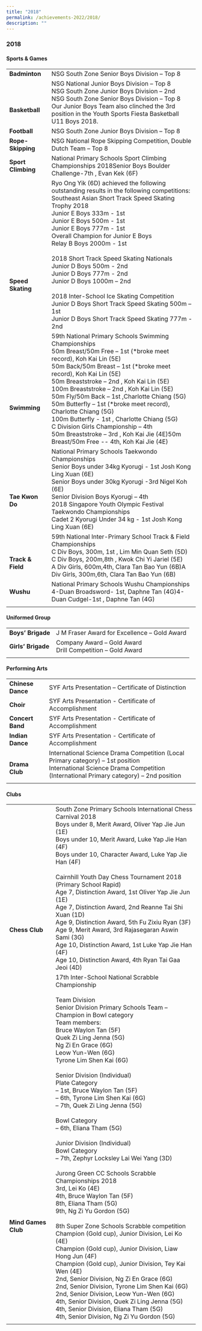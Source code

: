 ```yaml
---
title: "2018"
permalink: /achievements-2022/2018/
description: ""
---
```

### **2018**

#### **Sports & Games**

|  |  |
|---|---|
| **Badminton** | NSG South Zone Senior Boys Division – Top 8 |
|<br><br> **Basketball** | NSG National Junior Boys Division – Top 8<br>NSG South Zone Junior Boys Division – 2nd<br>NSG South Zone Senior Boys Division – Top 8<br>Our Junior Boys Team also clinched the 3rd position in the Youth Sports Fiesta Basketball U11 Boys 2018. |
| **Football** | NSG South Zone Junior Boys Division – Top 8 |
| **Rope-Skipping** | NSG National Rope Skipping Competition, Double Dutch Team – Top 8 |
|  **Sport Climbing** | National Primary Schools Sport Climbing Championships 2018Senior Boys Boulder Challenge-7th , Evan Kek (6F)  |
| <br><br><br><br><br><br><br><br>**Speed Skating**  | Ryo Ong Yik (6D) achieved the following outstanding results in the following competitions:<br>Southeast Asian Short Track Speed Skating Trophy 2018<br>Junior E Boys 333m - 1st <br>Junior E Boys 500m - 1st <br>Junior E Boys 777m - 1st <br>Overall Champion for Junior E Boys <br>Relay B Boys 2000m - 1st <br><br>2018 Short Track Speed Skating Nationals <br>Junior D Boys 500m - 2nd <br>Junior D Boys 777m - 2nd <br>Junior D Boys 1000m – 2nd<br><br>2018 Inter-School Ice Skating Competition <br>Junior D Boys Short Track Speed Skating 500m – 1st <br>Junior D Boys Short Track Speed Skating 777m - 2nd   |
| <br><br><br><br><br>**Swimming**  | 59th National Primary Schools Swimming Championships<br>50m Breast/50m Free – 1st (*broke meet record), Koh Kai Lin (5E)<br>50m Back/50m Breast – 1st (*broke meet record), Koh Kai Lin (5E)<br>50m Breaststroke – 2nd , Koh Kai Lin (5E)<br>100m Breaststroke – 2nd , Koh Kai Lin (5E)<br>50m Fly/50m Back – 1st ,Charlotte Chiang (5G)<br>50m Butterfly –  1st (*broke meet record), Charlotte Chiang (5G)<br>100m Butterfly - 1st , Charlotte Chiang (5G)<br>C Division Girls Championship – 4th <br>50m Breaststroke – 3rd , Koh Kai Jie (4E)50m Breast/50m Free -- 4th, Koh Kai Jie (4E)  |
| <br><br><br>**Tae Kwon Do**  | National Primary Schools Taekwondo Championships<br>Senior Boys under 34kg Kyorugi - 1st Josh Kong Ling Xuan (6E)<br>Senior Boys under 30kg Kyorugi  -3rd Nigel Koh (6E)<br>Senior Division Boys Kyorugi – 4th <br>2018 Singapore Youth Olympic Festival Taekwondo Championships<br>Cadet 2 Kyorugi Under 34 kg - 1st Josh Kong Ling Xuan (6E)  |
| <br><br>**Track & Field**  | 59th National Inter-Primary School Track & Field Championships <br>C Div Boys, 300m, 1st , Lim Min Quan Seth (5D)<br>C Div Boys, 200m,8th , Kwok Chi Yi Jariel (5E)<br>A Div Girls, 600m,4th, Clara Tan Bao Yun (6B)A Div Girls, 300m,6th, Clara Tan Bao Yun (6B)  |
| **Wushu** | National Primary Schools Wushu Championships <br>4-Duan Broadsword- 1st, Daphne Tan (4G)4-Duan Cudgel-1st , Daphne Tan (4G)  |
|  |  |

#### **Uniformed Group**

|  |  |
|---|---|
| **Boys’ Brigade** | J M Fraser Award for Excellence – Gold Award |
| **Girls’ Brigade** | Company Award – Gold Award<br>Drill Competition – Gold Award |
|  |  |

#### **Performing Arts**

|  |  |
|---|---|
|  **Chinese Dance** | SYF Arts Presentation – Certificate of Distinction |
|  **Choir** | SYF Arts Presentation - Certificate of Accomplishment  |
|  **Concert Band** | SYF Arts Presentation - Certificate of Accomplishment  |
|  **Indian Dance** | SYF Arts Presentation - Certificate of Accomplishment  |
|  <br>**Drama Club** | International Science Drama Competition (Local Primary category) – 1st position<br>International Science Drama Competition (International Primary category) – 2nd position  |
|  |  |

#### **Clubs**

|  |  |
|---|---|
| <br><br><br><br><br><br><br><br><br><br><br>**Chess Club** | South Zone Primary Schools International Chess Carnival 2018  <br>Boys under 8, Merit Award, Oliver Yap Jie Jun (1E)<br>Boys under 10, Merit Award, Luke Yap Jie Han (4F)<br>Boys under 10, Character Award, Luke Yap Jie Han (4F)<br><br>Cairnhill Youth Day Chess Tournament 2018 (Primary School Rapid)<br>Age 7, Distinction Award, 1st Oliver Yap Jie Jun (1E)	<br>Age 7, Distinction Award, 2nd Reanne Tai Shi Xuan (1D)<br>Age 9, Distinction Award, 5th Fu Zixiu Ryan (3F)<br>Age 9, Merit Award, 3rd Rajasegaran Aswin Sami (3G)<br>Age 10, Distinction Award, 1st Luke Yap Jie Han (4F)<br>Age 10, Distinction Award, 4th Ryan Tai Gaa Jeoi (4D) |
|<br><br><br><br><br><br><br><br><br><br><br><br><br><br><br><br><br><br><br><br><br> **Mind Games Club** | 17th Inter-School National Scrabble Championship<br><br>Team Division<br>Senior Division Primary Schools Team – Champion in Bowl category<br>Team members: <br>Bruce Waylon Tan (5F)<br>Quek Zi Ling Jenna (5G)<br>Ng Zi En Grace (6G)<br>Leow Yun-Wen (6G)<br>Tyrone Lim Shen Kai (6G)<br><br>Senior Division (Individual)<br>Plate Category <br>– 1st, Bruce Waylon Tan (5F) <br>– 6th, Tyrone Lim Shen Kai (6G)<br>– 7th, Quek Zi Ling Jenna (5G)<br><br>Bowl Category<br>– 6th, Eliana Tham (5G)<br><br>Junior Division (Individual)<br>Bowl Category <br>– 7th, Zephyr Locksley Lai Wei Yang (3D)<br><br>Jurong Green CC Schools Scrabble Championships 2018<br>3rd, Lei Ko (4E)	<br>4th, Bruce Waylon Tan (5F)	<br>8th, Eliana Tham (5G)	<br>9th, Ng Zi Yu Gordon (5G)	<br><br>8th Super Zone Schools Scrabble competition<br>Champion (Gold cup), Junior Division, Lei Ko (4E)<br>Champion (Gold cup), Junior Division, Liaw Hong Jun (4F)<br>Champion (Gold cup), Junior Division, Tey Kai Wen (4E)<br>2nd, Senior Division, Ng Zi En Grace (6G)<br>2nd, Senior Division, Tyrone Lim Shen Kai (6G)<br>2nd, Senior Division, Leow Yun-Wen (6G)<br>4th, Senior Division, Quek Zi Ling Jenna (5G)<br>4th, Senior Division, Eliana Tham (5G)<br>4th, Senior Division, Ng Zi Yu Gordon (5G) |
|  |  |